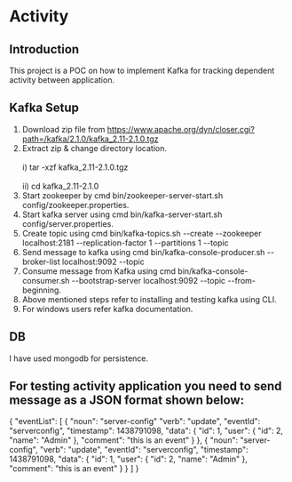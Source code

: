 # Activity
Introduction
-------------
This project is a POC on how to implement Kafka for tracking dependent activity between application.

Kafka Setup
-------------
1. Download zip file from  https://www.apache.org/dyn/closer.cgi?path=/kafka/2.1.0/kafka_2.11-2.1.0.tgz
2. Extract zip & change directory location.<br />	
   i) tar -xzf kafka_2.11-2.1.0.tgz <br />	
  ii) cd kafka_2.11-2.1.0
3. Start zookeeper by cmd bin/zookeeper-server-start.sh config/zookeeper.properties.<br />
4. Start kafka server using cmd bin/kafka-server-start.sh config/server.properties.<br />
5. Create topic using cmd bin/kafka-topics.sh --create --zookeeper localhost:2181 --replication-factor 1 --partitions 1 --topic <topic name> <br />
6. Send message to kafka using cmd bin/kafka-console-producer.sh --broker-list localhost:9092 --topic <topic name><br />
7. Consume message from Kafka using cmd bin/kafka-console-consumer.sh --bootstrap-server localhost:9092 --topic <topic name> --from-beginning. <br />
8. Above mentioned steps refer to installing and testing kafka using CLI.<br />
9. For windows users refer kafka documentation.<br />
 
 DB
 ---
 I have used mongodb for persistence.

For testing activity application you need to send message as a JSON format shown below:
------
{
            "eventList": [
            {
                "noun": "server-config"
                "verb": "update",
                "eventId": "serverconfig",
                "timestamp": 1438791098,
                "data": {
            "id": 1,
            "user": {
                "id": 2,
                "name": "Admin"
            },
            "comment": "this is an event"
         }
    },
    {
                "noun": "server-config",
                "verb": "update",
                "eventId": "serverconfig",
                "timestamp": 1438791098,
                "data": {
            "id": 1,
            "user": {
                "id": 2,
                "name": "Admin"
            },
            "comment": "this is an event"
         }
    }
                        ]
}
